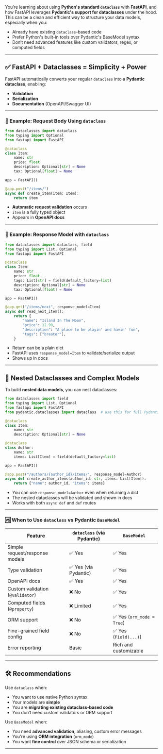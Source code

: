 You're learning about using **Python's standard `dataclass`** with **FastAPI**, and how FastAPI leverages **Pydantic's support for dataclasses** under the hood. This can be a clean and efficient way to structure your data models, especially when you:

* Already have existing `dataclass`-based code
* Prefer Python's built-in tools over Pydantic's BaseModel syntax
* Don’t need advanced features like custom validators, regex, or computed fields

---

## ✅ FastAPI + Dataclasses = Simplicity + Power

FastAPI automatically converts your regular `dataclass` into a **Pydantic dataclass**, enabling:

* **Validation**
* **Serialization**
* **Documentation** (OpenAPI/Swagger UI)

---

### 📌 Example: Request Body Using `dataclass`

```python
from dataclasses import dataclass
from typing import Optional
from fastapi import FastAPI

@dataclass
class Item:
    name: str
    price: float
    description: Optional[str] = None
    tax: Optional[float] = None

app = FastAPI()

@app.post("/items/")
async def create_item(item: Item):
    return item
```

* **Automatic request validation** occurs
* `item` is a fully typed object
* Appears in **OpenAPI docs**

---

### 📌 Example: Response Model with `dataclass`

```python
from dataclasses import dataclass, field
from typing import List, Optional
from fastapi import FastAPI

@dataclass
class Item:
    name: str
    price: float
    tags: List[str] = field(default_factory=list)
    description: Optional[str] = None
    tax: Optional[float] = None

app = FastAPI()

@app.get("/items/next", response_model=Item)
async def read_next_item():
    return {
        "name": "Island In The Moon",
        "price": 12.99,
        "description": "A place to be playin' and havin' fun",
        "tags": ["breater"],
    }
```

* Return can be a plain dict
* FastAPI uses `response_model=Item` to validate/serialize output
* Shows up in docs

---

## 🧱 Nested Dataclasses and Complex Models

To build **nested data models**, you can nest dataclasses:

```python
from dataclasses import field
from typing import List, Optional
from fastapi import FastAPI
from pydantic.dataclasses import dataclass  # use this for full Pydantic compatibility

@dataclass
class Item:
    name: str
    description: Optional[str] = None

@dataclass
class Author:
    name: str
    items: List[Item] = field(default_factory=list)

app = FastAPI()

@app.post("/authors/{author_id}/items/", response_model=Author)
async def create_author_items(author_id: str, items: List[Item]):
    return {"name": author_id, "items": items}
```

* You can use `response_model=Author` even when returning a dict
* The nested dataclasses will be validated and shown in docs
* Works with both `async def` and `def` routes

---

### 🆚 When to Use `dataclass` vs Pydantic `BaseModel`

| Feature                          | `dataclass` (via Pydantic) | `BaseModel`               |
| -------------------------------- | -------------------------- | ------------------------- |
| Simple request/response models   | ✅ Yes                      | ✅ Yes                     |
| Type validation                  | ✅ Yes (via Pydantic)       | ✅ Yes                     |
| OpenAPI docs                     | ✅ Yes                      | ✅ Yes                     |
| Custom validation (`@validator`) | ❌ No                       | ✅ Yes                     |
| Computed fields (`@property`)    | ❌ Limited                  | ✅ Yes                     |
| ORM support                      | ❌ No                       | ✅ Yes (`orm_mode = True`) |
| Fine-grained field config        | ❌ No                       | ✅ Yes (`Field(...)`)      |
| Error reporting                  | Basic                      | Rich and customizable     |

---

## 🛠 Recommendations

Use `dataclass` when:

* You want to use native Python syntax
* Your models are **simple**
* You are **migrating existing dataclass-based code**
* You don’t need custom validators or ORM support

Use `BaseModel` when:

* You need **advanced validation**, aliasing, custom error messages
* You're using **ORM integration** (`orm_mode`)
* You want **fine control** over JSON schema or serialization

---


